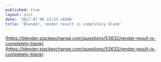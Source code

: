 ```yaml
---
published: true
layout: post
date: '2017-07-06 23:33 +0200'
title: 'Blender, render result is completely blank'
---
```

[https://blender.stackexchange.com/questions/53632/render-result-is-completely-blank](https://blender.stackexchange.com/questions/53632/render-result-is-completely-blank)
